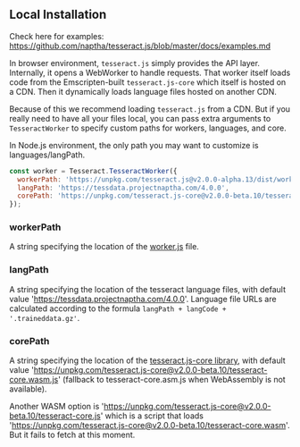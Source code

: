 ## Local Installation

Check here for examples: https://github.com/naptha/tesseract.js/blob/master/docs/examples.md 

In browser environment, `tesseract.js` simply provides the API layer. Internally, it opens a WebWorker to handle requests. That worker itself loads code from the Emscripten-built `tesseract.js-core` which itself is hosted on a CDN. Then it dynamically loads language files hosted on another CDN.

Because of this we recommend loading `tesseract.js` from a CDN. But if you really need to have all your files local, you can pass extra arguments to `TesseractWorker` to specify custom paths for workers, languages, and core.

In Node.js environment, the only path you may want to customize is languages/langPath.

```javascript
const worker = Tesseract.TesseractWorker({
  workerPath: 'https://unpkg.com/tesseract.js@v2.0.0-alpha.13/dist/worker.min.js',
  langPath: 'https://tessdata.projectnaptha.com/4.0.0',
  corePath: 'https://unpkg.com/tesseract.js-core@v2.0.0-beta.10/tesseract-core.wasm.js',
});
```

### workerPath
A string specifying the location of the [worker.js](./dist/worker.min.js) file.

### langPath
A string specifying the location of the tesseract language files, with default value 'https://tessdata.projectnaptha.com/4.0.0'. Language file URLs are calculated according to the formula `langPath + langCode + '.traineddata.gz'`.

### corePath
A string specifying the location of the [tesseract.js-core library](https://github.com/naptha/tesseract.js-core), with default value 'https://unpkg.com/tesseract.js-core@v2.0.0-beta.10/tesseract-core.wasm.js' (fallback to tesseract-core.asm.js when WebAssembly is not available).

Another WASM option is 'https://unpkg.com/tesseract.js-core@v2.0.0-beta.10/tesseract-core.js' which is a script that loads 'https://unpkg.com/tesseract.js-core@v2.0.0-beta.10/tesseract-core.wasm'. But it fails to fetch at this moment.
